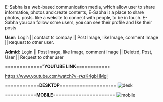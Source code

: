 E-Sabha is a web-based communication media, which allow user to share information, photos and create contents, E-Sabha is a place to share photos, posts. like a website to connect with people, to be in touch. E-Sabha you can follow some users, you can see their profile and like their posts

**User:** Login || contact to compay || Post Image, like Image, comment Image  || Request to other user. 

**Admid:** Login || Post Image, like Image, comment Image  || Deleted, Post, User || Request to other user 

============="**YOUTUBE  LINK**============

https://www.youtube.com/watch?v=rAzK4gbHMgI

============**DESKTOP**====================
![desk](https://user-images.githubusercontent.com/85412055/121646447-f77bb080-cab2-11eb-9bb4-f096266b7018.png)

===========**MOBILE**======================
![mobile](https://user-images.githubusercontent.com/85412055/121646472-fea2be80-cab2-11eb-8225-8ead57dbbbfc.png)

